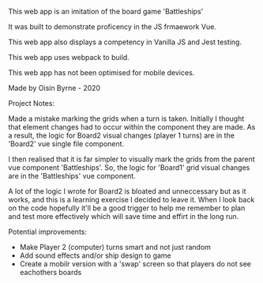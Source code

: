 This web app is an imitation of the board game 'Battleships'

It was built to demonstrate proficency in the JS frmaework Vue.

This web app also displays a competency in Vanilla JS and Jest testing.

This web app uses webpack to build.

This web app has not been optimised for mobile devices.

Made by Oisín Byrne - 2020

Project Notes:

Made a mistake marking the grids when a turn is taken. 
Initially I thought that element changes had to occur within the component they are made. As a result, the logic for Board2 visual changes (player 1 turns) are in the 'Board2' vue single file component.

I then realised that it is far simpler to visually mark the grids from the parent vue component 'Battleships'. So, the logic for 'Board1' grid visual changes are in the 'Battleships' vue component.
 
A lot of the logic I wrote for Board2 is bloated and unneccessary but as it works, and this is a learning exercise I decided to leave it. When I look back on the code hopefully it'll be a good trigger to help me remember to plan and test more effectively which will save time and effirt in the long run.

Potential improvements:

- Make Player 2 (computer) turns smart and not just random
- Add sound effects and/or ship design to game
- Create a mobilr version with a 'swap' screen so that players do not see eachothers boards